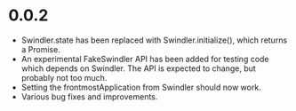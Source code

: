 0.0.2
=====

- Swindler.state has been replaced with Swindler.initialize(), which returns a
  Promise.
- An experimental FakeSwindler API has been added for testing code which depends
  on Swindler. The API is expected to change, but probably not too much.
- Setting the frontmostApplication from Swindler should now work.
- Various bug fixes and improvements.
